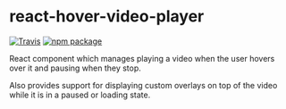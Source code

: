 # react-hover-video-player

[![Travis][build-badge]][build]
[![npm package][npm-badge]][npm]

React component which manages playing a video when the user hovers over it and pausing when they stop.

Also provides support for displaying custom overlays on top of the video while it is in a paused or loading state.

[build-badge]: https://img.shields.io/travis/user/repo/master.png?style=flat-square
[build]: https://travis-ci.org/Gyanreyer/react-hover-video-player.svg?branch=master

[npm-badge]: https://img.shields.io/npm/v/npm-package.png?style=flat-square
[npm]: https://www.npmjs.org/package/react-hover-video-player

